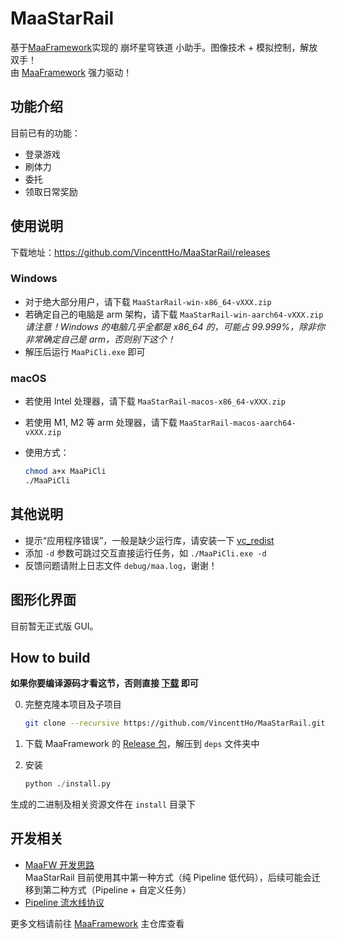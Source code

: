 # MaaStarRail

基于[MaaFramework](https://github.com/MaaXYZ/MaaFramework)实现的 崩坏星穹铁道 小助手。图像技术 + 模拟控制，解放双手！  
由 [MaaFramework](https://github.com/MaaXYZ/MaaFramework) 强力驱动！

## 功能介绍

目前已有的功能：

- 登录游戏
- 刷体力
- 委托
- 领取日常奖励

## 使用说明

下载地址：<https://github.com/VincenttHo/MaaStarRail/releases>

### Windows

- 对于绝大部分用户，请下载 `MaaStarRail-win-x86_64-vXXX.zip`
- 若确定自己的电脑是 arm 架构，请下载 `MaaStarRail-win-aarch64-vXXX.zip`  
  _请注意！Windows 的电脑几乎全都是 x86_64 的，可能占 99.999%，除非你非常确定自己是 arm，否则别下这个！_
- 解压后运行 `MaaPiCli.exe` 即可

### macOS

- 若使用 Intel 处理器，请下载 `MaaStarRail-macos-x86_64-vXXX.zip`
- 若使用 M1, M2 等 arm 处理器，请下载 `MaaStarRail-macos-aarch64-vXXX.zip`
- 使用方式：

  ```bash
  chmod a+x MaaPiCli
  ./MaaPiCli
  ```

## 其他说明

- 提示“应用程序错误”，一般是缺少运行库，请安装一下 [vc_redist](https://aka.ms/vs/17/release/vc_redist.x64.exe)
- 添加 `-d` 参数可跳过交互直接运行任务，如 `./MaaPiCli.exe -d`
- 反馈问题请附上日志文件 `debug/maa.log`，谢谢！

## 图形化界面

目前暂无正式版 GUI。

## How to build

**如果你要编译源码才看这节，否则直接 [下载](https://github.com/VincenttHo/MaaStarRail/releases) 即可**

0. 完整克隆本项目及子项目

    ```bash
    git clone --recursive https://github.com/VincenttHo/MaaStarRail.git
    ```

1. 下载 MaaFramework 的 [Release 包](https://github.com/MaaXYZ/MaaFramework/releases)，解压到 `deps` 文件夹中
2. 安装

    ```python
    python ./install.py
    ```

生成的二进制及相关资源文件在 `install` 目录下

## 开发相关

- [MaaFW 开发思路](https://github.com/MaaXYZ/MaaFramework/blob/main/docs/zh_cn/0.1-%E5%BC%80%E5%8F%91%E6%80%9D%E8%B7%AF.md)  
  MaaStarRail 目前使用其中第一种方式（纯 Pipeline 低代码），后续可能会迁移到第二种方式（Pipeline + 自定义任务）
- [Pipeline 流水线协议](https://github.com/MaaXYZ/MaaFramework/blob/main/docs/zh_cn/3.1-%E4%BB%BB%E5%8A%A1%E6%B5%81%E6%B0%B4%E7%BA%BF%E5%8D%8F%E8%AE%AE.md)

更多文档请前往 [MaaFramework](https://github.com/MaaXYZ/MaaFramework) 主仓库查看

